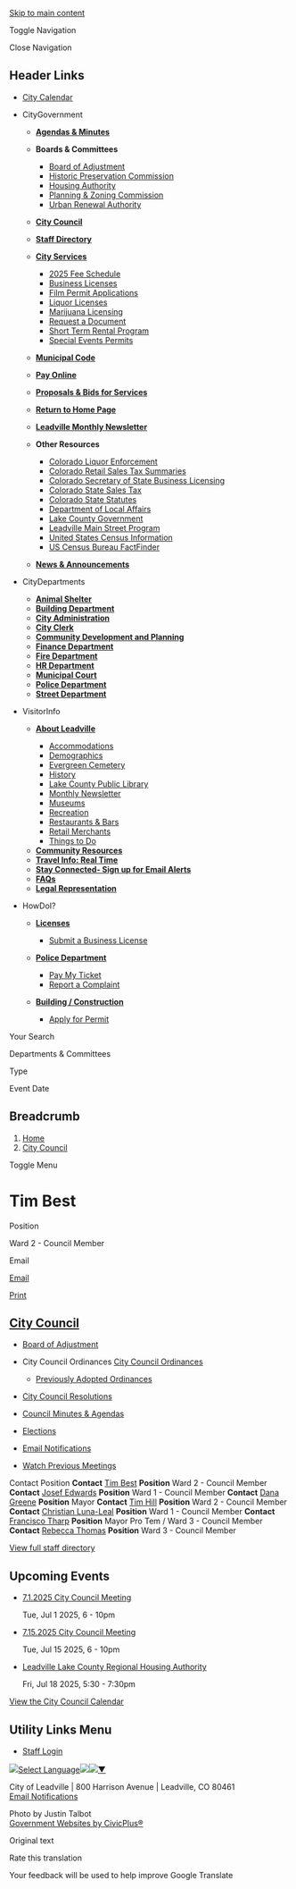 [Skip to main content](https://www.leadville-co.gov/city-council/directory-listing/tim-best/)

Toggle Navigation

Close Navigation

## Header Links

- [City Calendar](https://www.leadville-co.gov/calendar)

<!--THE END-->

- CityGovernment
  
  - [**Agendas &amp; Minutes**](https://www.leadville-co.gov/meetings)
  - **Boards &amp; Committees**
    
    - [Board of Adjustment](https://www.leadville-co.gov/board-adjustment)
    - [Historic Preservation Commission](https://www.leadville-co.gov/historic-preservation-commission)
    - [Housing Authority](https://www.leadville-co.gov/housing-authority)
    - [Planning &amp; Zoning Commission](https://www.leadville-co.gov/planning)
    - [Urban Renewal Authority](https://www.leadville-co.gov/urban-renewal-authority)
  - [**City Council**](https://www.leadville-co.gov/city-council)
  - [**Staff Directory**](https://www.leadville-co.gov/Directory)
  
  <!--THE END-->
  
  - [**City Services**](https://www.leadville-co.gov/city-clerk)
    
    - [2025 Fee Schedule](https://www.leadville-co.gov/media/5056)
    - [Business Licenses](https://www.leadville-co.gov/city-clerk/page/business-licenses)
    - [Film Permit Applications](https://www.leadville-co.gov/city-clerk/page/film-permit-applications)
    - [Liquor Licenses](https://www.leadville-co.gov/city-clerk/page/liquor-licenses)
    - [Marijuana Licensing](https://www.leadville-co.gov/city-clerk/page/marijuana-licensing)
    - [Request a Document](https://www.leadville-co.gov/city-clerk/page/request-document)
    - [Short Term Rental Program](https://www.leadville-co.gov/city-clerk/page/city-leadville-short-term-rental-program)
    - [Special Events Permits](https://www.leadville-co.gov/city-clerk/page/special-event-permits)
  - [**Municipal Code**](https://library.municode.com/co/leadville/codes/code_of_ordinances "(opens in a new window)")
  - [**Pay Online**](https://secure.colorado.gov/payment/leadville "(opens in a new window)")
  - [**Proposals &amp; Bids for Services**](https://www.leadville-co.gov/proposals-bids-services)
  - [**Return to Home Page**](https://www.leadville-co.gov)
  
  <!--THE END-->
  
  - [**Leadville Monthly Newsletter**](https://www.leadville-co.gov/newsletters)
  - **Other Resources**
    
    - [Colorado Liquor Enforcement](https://sbg.colorado.gov/liquor "(opens in a new window)")
    - [Colorado Retail Sales Tax Summaries](https://cdor.colorado.gov/retail-sales-reports "(opens in a new window)")
    - [Colorado Secretary of State Business Licensing](https://www.coloradosos.gov "(opens in a new window)")
    - [Colorado State Sales Tax](https://tax.colorado.gov "(opens in a new window)")
    - [Colorado State Statutes](https://advance.lexis.com/container?config=0345494EJAA5ZjE0MDIyYy1kNzZkLTRkNzktYTkxMS04YmJhNjBlNWUwYzYKAFBvZENhdGFsb2e4CaPI4cak6laXLCWyLBO9&crid=f9687296-4693-44b8-8bcc-d1acf6911fa1&prid=91114de9-01c1-4a0e-857e-8a898edde8a0 "(opens in a new window)")
    - [Department of Local Affairs](https://cdola.colorado.gov "(opens in a new window)")
    - [Lake County Government](https://www.lakecountyco.gov "(opens in a new window)")
    - [Leadville Main Street Program](https://leadvillemainstreet.com "(opens in a new window)")
    - [United States Census Information](https://www.census.gov/en.html "(opens in a new window)")
    - [US Census Bureau FactFinder](https://data.census.gov/deeplinks?url=https%3A%2F%2Ffactfinder.census.gov%2Ffaces%2Fnav%2Fjsf%2Fpages%2Findex.xhtml "(opens in a new window)")
  - [**News &amp; Announcements**](https://www.leadville-co.gov/news)
  
  <!--THE END-->
- CityDepartments
  
  - [**Animal Shelter**](https://www.leadville-co.gov/Animal-Shelter)
  - [**Building Department**](https://www.leadville-co.gov/Building-Department)
  - [**City Administration**](https://www.leadville-co.gov/City-Administrator)
  - [**City Clerk**](https://www.leadville-co.gov/city-clerk)
  
  <!--THE END-->
  
  - [**Community Development and Planning**](https://www.leadville-co.gov/community-development-and-planning)
  - [**Finance Department**](https://www.leadville-co.gov/Finance-Department)
  - [**Fire Department**](https://www.leadville-co.gov/fire-department)
  - [**HR Department**](https://www.leadville-co.gov/human-resources)
  
  <!--THE END-->
  
  - [**Municipal Court**](https://www.leadville-co.gov/Municipal-Court)
  - [**Police Department**](https://www.leadville-co.gov/police-department)
  - [**Street Department**](https://www.leadville-co.gov/Street-Department)
  
  <!--THE END-->
- VisitorInfo
  
  - [**About Leadville**](https://www.leadville-co.gov/about-leadville)
    
    - [Accommodations](https://www.leadville-co.gov/visitors/page/accommodations)
    - [Demographics](https://www.leadville-co.gov/about-leadville/page/demographics)
    - [Evergreen Cemetery](https://lakecountypubliclibrary.org/localhistory/cemeteryrecords "(opens in a new window)")
    - [History](https://www.leadville-co.gov/about-leadville/page/history)
    - [Lake County Public Library](https://lakecountypubliclibrary.org/home "(opens in a new window)")
    - [Monthly Newsletter](https://www.leadville-co.gov/newsletters)
    - [Museums](https://www.leadville-co.gov/about-leadville/page/museums)
    - [Recreation](https://www.leadville-co.gov/about-leadville/page/recreation)
    - [Restaurants &amp; Bars](https://www.leadville-co.gov/visitors/page/restaurants-bars)
    - [Retail Merchants](https://www.leadville-co.gov/visitors/page/retail-merchants)
    - [Things to Do](https://www.leadville-co.gov/visitors)
  
  <!--THE END-->
  
  - [**Community Resources**](https://www.leadville-co.gov/about-leadville/page/community-resources)
  - [**Travel Info: Real Time**](https://www.cotrip.org/home "(opens in a new window)")
  - [**Stay Connected- Sign up for Email Alerts**](https://docs.google.com/forms/d/e/1FAIpQLSd9lh6SztELEHYAtNW_h33IyNnPF-ReSd2aDthfmgAcYTcAeA/viewform?usp=header "(opens in a new window)")
  
  <!--THE END-->
  
  - [**FAQs**](https://www.leadville-co.gov/faqs)
  - [**Legal Representation**](https://www.leadville-co.gov/about-leadville/page/legal-representation)
  
  <!--THE END-->
- HowDoI?
  
  - [**Licenses**](https://www.leadville-co.gov/how-do-i/page/licenses)
    
    - [Submit a Business License](https://www.leadville-co.gov/how-do-i/page/submit-business-license)
  
  <!--THE END-->
  
  - [**Police Department**](https://www.leadville-co.gov/how-do-i/page/police-department)
    
    - [Pay My Ticket](https://www.leadville-co.gov/how-do-i/page/police)
    - [Report a Complaint](https://www.leadville-co.gov/how-do-i/page/report-complaint)
  
  <!--THE END-->
  
  <!--THE END-->
  
  - [**Building / Construction**](https://www.leadville-co.gov/how-do-i/page/building-construction)
    
    - [Apply for Permit](https://www.leadville-co.gov/how-do-i/page/apply-permit)

Your Search

Departments &amp; Committees

Type

Event Date

## Breadcrumb

1. [Home](https://www.leadville-co.gov)
2. [City Council](https://www.leadville-co.gov/city-council)

Toggle Menu

# Tim Best

Position

Ward 2 - Council Member

Email

[Email](https://www.leadville-co.gov/email-contact/node/1836/field_email "Email Tim  Best (opens in a new window)")

[Print](https://www.leadville-co.gov/print/pdf/node/1836)

## [City Council](https://www.leadville-co.gov/city-council)

- [Board of Adjustment](https://www.leadville-co.gov/board-adjustment)
- City Council Ordinances [City Council Ordinances](https://www.leadville-co.gov/city-council/page/city-council-ordinances)
  
  - [Previously Adopted Ordinances](https://www.leadville-co.gov/ordinances)
- [City Council Resolutions](https://www.leadville-co.gov/city-council/page/city-council-resolutions)
- [Council Minutes &amp; Agendas](https://www.leadville-co.gov/meetings?field_smart_date_value_1=&field_smart_date_end_value=&combine=&boards-commissions=886)
- [Elections](https://www.leadville-co.gov/city-council/page/elections "Municipal Elections Processes in Leadville, Colorado")
- [Email Notifications](https://www.leadville-co.gov/notifications)
- [Watch Previous Meetings](https://www.youtube.com/playlist?list=PL4g7eMbt1LEz8hC5y55oMw7uvGEICS539 "(opens in a new window)")

Contact Position **Contact** [Tim Best](https://www.leadville-co.gov/city-council/directory-listing/tim-best) **Position** Ward 2 - Council Member **Contact** [Josef Edwards](https://www.leadville-co.gov/city-council/directory-listing/josef-edwards) **Position** Ward 1 - Council Member **Contact** [Dana Greene](https://www.leadville-co.gov/city-council/directory-listing/dana-greene) **Position** Mayor **Contact** [Tim Hill](https://www.leadville-co.gov/city-council/directory-listing/tim-hill) **Position** Ward 2 - Council Member **Contact** [Christian Luna-Leal](https://www.leadville-co.gov/city-council/directory-listing/christian-luna-leal) **Position** Ward 1 - Council Member **Contact** [Francisco Tharp](https://www.leadville-co.gov/city-council/directory-listing/francisco-tharp) **Position** Mayor Pro Tem / Ward 3 - Council Member **Contact** [Rebecca Thomas](https://www.leadville-co.gov/city-council/directory-listing/rebecca-thomas) **Position** Ward 3 - Council Member

[View full staff directory](https://www.leadville-co.gov/directory)

## Upcoming Events

- [7.1.2025 City Council Meeting](https://www.leadville-co.gov/city-council/meeting/712025-city-council-meeting)
  
  Tue, Jul 1 2025, 6 - 10pm
- [7.15.2025 City Council Meeting](https://www.leadville-co.gov/city-council/meeting/7152025-city-council-meeting)
  
  Tue, Jul 15 2025, 6 - 10pm
- [Leadville Lake County Regional Housing Authority](https://www.leadville-co.gov/city-council/page/leadville-lake-county-regional-housing-authority)
  
  Fri, Jul 18 2025, 5:30 - 7:30pm

[View the City Council Calendar](https://www.leadville-co.gov/calendar?boards-commissions=886)

## Utility Links Menu

- [Staff Login](https://www.leadville-co.gov/login?current=%2Fcity-clerk%2Fpage%2Fliquor-licenses)

![](https://www.google.com/images/cleardot.gif)[Select Language![](https://www.google.com/images/cleardot.gif)​![](https://www.google.com/images/cleardot.gif)▼](https://www.leadville-co.gov/city-council/directory-listing/tim-best)

City of Leadville | 800 Harrison Avenue | Leadville, CO 80461  
[Email Notifications](https://www.leadville-co.gov/notifications)

Photo by Justin Talbot  
[Government Websites by CivicPlus®](https://www.civicplus.com "(opens in a new window)")

Original text

Rate this translation

Your feedback will be used to help improve Google Translate
